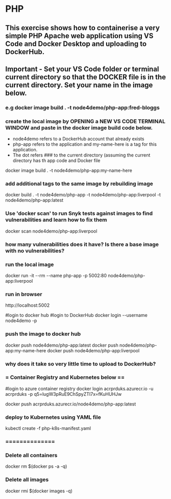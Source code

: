 
# PHP
## This exercise shows how to containerise a very simple PHP Apache web application using VS Code and Docker Desktop and uploading to DockerHub. 

## Important - Set your VS Code folder or terminal current directory so that the DOCKER file is in the current directory. Set your name in the image below.
### e.g docker image build . -t node4demo/php-app:fred-bloggs 

###
### create the local image by OPENING a NEW VS CODE TERMINAL WINDOW and paste in the docker image build code below. 
- node4demo refers to a DockerHub account that already exists
- php-app refers to the application and my-name-here is a tag for this application. 
- The dot refers ### to the current directory (assuming the current directory has th app code and Docker file

docker image build . -t node4demo/php-app:my-name-here 

### add additional tags to the same image by rebuilding image
docker build . -t node4demo/php-app -t node4demo/php-app:liverpool -t node4demo/php-app:latest

### Use 'docker scan' to run Snyk tests against images to find vulnerabilities and learn how to fix them
docker scan node4demo/php-app:liverpool

### how many vulnerabilities does it have? Is there a base image with no vulnerabilities?

### run the local image
docker run -it --rm  --name php-app -p 5002:80 node4demo/php-app:liverpool

### run in browser
http://localhost:5002

#login to docker hub
#login to DockerHub
docker login --username node4demo -p <password>

### push the image to docker hub
docker push node4demo/php-app:latest
docker push node4demo/php-app:my-name-here
docker push node4demo/php-app:liverpool

### why does it take so very little time to upload to DockerHub?

### = Container Registry and Kubernetes below ==

#login to azure container registry
docker login acrprduks.azurecr.io -u acrprduks -p q5=lugW3pRuE9ChSpyZTI7x=fKuHUHJw

docker push acrprduks.azurecr.io/node4demo/php-app:latest

### deploy to Kubernetes using YAML file
kubectl create -f php-k8s-manifest.yaml

### ==============

### Delete all containers
docker rm $(docker ps -a -q)

### Delete all images
docker rmi $(docker images -q)
